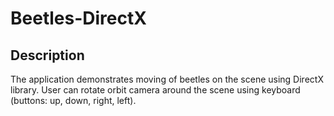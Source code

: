 # Beetles-DirectX
## Description
The application demonstrates moving of beetles on the scene using DirectX library. User can rotate orbit camera around the scene using keyboard (buttons: up, down, right, left). 
